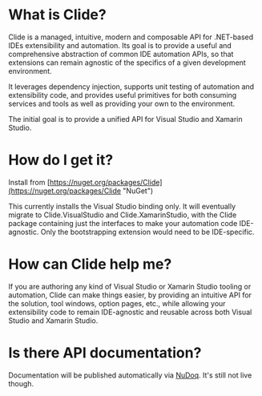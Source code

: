 What is Clide?
=====

Clide is a managed, intuitive, modern and composable API for .NET-based IDEs extensibility and automation. Its goal is to provide a useful and comprehensive abstraction of common IDE automation APIs, so that extensions can remain agnostic of the specifics of a given development environment.

It leverages dependency injection, supports unit testing of automation and extensibility code, and provides useful primitives for both consuming services and tools as well as providing your own to the environment. 

The initial goal is to provide a unified API for Visual Studio and Xamarin Studio.

How do I get it?
=====

Install from [https://nuget.org/packages/Clide](https://nuget.org/packages/Clide "NuGet")

This currently installs the Visual Studio binding only. It will eventually migrate to Clide.VisualStudio and Clide.XamarinStudio, with the Clide package containing just the interfaces to make your automation code IDE-agnostic. Only the bootstrapping extension would need to be IDE-specific.

How can Clide help me?
=====

If you are authoring any kind of Visual Studio or Xamarin Studio tooling or automation, Clide can make things easier, by providing an intuitive API for the solution, tool windows, option pages, etc., while allowing your extensibility code to remain IDE-agnostic and reusable across both Visual Studio and Xamarin Studio.

Is there API documentation?
=====

Documentation will be published automatically via [NuDoq](http://www.nudoq.org/#!/Projects/Clide). It's still not live though.
